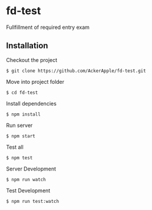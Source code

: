 # fd-test
Fullfillment of required entry exam

## Installation

Checkout the project
```
$ git clone https://github.com/AckerApple/fd-test.git
```

Move into project folder
```
$ cd fd-test
```

Install dependencies
```
$ npm install
```

Run server
```
$ npm start
```

Test all
```
$ npm test
```

Server Development
```
$ npm run watch
```

Test Development
```
$ npm run test:watch
```